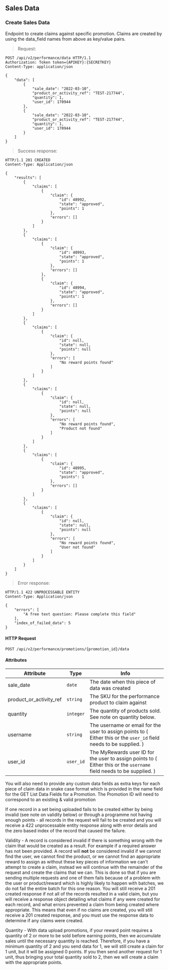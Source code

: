 ## Sales Data

### Create Sales Data

Endpoint to create claims against specific promotion. Claims are created by using the data_field names from above as key/value pairs.

> Request:

``` http
POST /api/v2/performance/data HTTP/1.1
Authorization: Token token={APIKEY}:{SECRETKEY}
Content-Type: application/json

{
    "data": [
        {
            "sale_date": "2022-03-10",
            "product_or_activity_ref": "TEST-217744",
            "quantity": 1,
            "user_id": 170944
        },
        {
            "sale_date": "2022-03-10",
            "product_or_activity_ref": "TEST-217744",
            "quantity": 1,
            "user_id": 170944
        }
    ]
}
```

> Success response:

``` http
HTTP/1.1 201 CREATED
Content-Type: Application/json

{
    "results": [
        {
            "claims": [
                {
                    "claim": {
                        "id": 48992,
                        "state": "approved",
                        "points": 1
                    },
                    "errors": []
                }
            ]
        },
        {
            "claims": [
                {
                    "claim": {
                        "id": 48993,
                        "state": "approved",
                        "points": 1
                    },
                    "errors": []
                },
                {
                    "claim": {
                        "id": 48994,
                        "state": "approved",
                        "points": 1
                    },
                    "errors": []
                }
            ]
        },
        {
            "claims": [
                {
                    "claim": {
                        "id": null,
                        "state": null,
                        "points": null
                    },
                    "errors": [
                        "No reward points found"
                    ]
                }
            ]
        },
        {
            "claims": [
                {
                    "claim": {
                        "id": null,
                        "state": null,
                        "points": null
                    },
                    "errors": [
                        "No reward points found",
                        "Product not found"
                    ]
                }
            ]
        },
        {
            "claims": [
                {
                    "claim": {
                        "id": 48995,
                        "state": "approved",
                        "points": 1
                    },
                    "errors": []
                }
            ]
        },
        {
            "claims": [
                {
                    "claim": {
                        "id": null,
                        "state": null,
                        "points": null
                    },
                    "errors": [
                        "No reward points found",
                        "User not found"
                    ]
                }
            ]
        }
    ]
}
```


> Error response:

``` http
HTTP/1.1 422 UNPROCESSABLE ENTITY
Content-Type: Application/json

{
    "errors": [
        "A free text question: Please complete this field"
    ],
    "index_of_failed_data": 5
}
```
#### HTTP Request

`POST /api/v2/performance/promotions/{promotion_id}/data`

#### Attributes

Attribute | Type | Info
--------- | ---- | ----
sale\_date | `date` | The date when this piece of data was created
product\_or\_activity\_ref | `string` | The SKU for the performance product to claim against
quantity | `integer` | The quantity of products sold. See note on quantity below.
username | `string` | The username or email for the user to assign points to ( Either this or the `user_id` field needs to be supplied. )
user\_id | `user_id` | The MyRewards user ID for the user to assign points to ( Either this or the `username` field needs to be supplied. )

You will also need to provide any custom data fields as extra keys for each piece of claim data in snake case format which is provided in the name field for the GET List Data Fields for a Promotion. The Promotion ID will need to correspond to an existing & valid promotion

If one record in a set being uploaded fails to be created either by being invalid (see note on validity below) or through a programme not having enough points - all records in the request will fail to be created and you will receive a 422 unprocessable entity response along with error details and the zero based index of the record that caused the failure.

Validity - A record is considered invalid if there is something wrong with the claim that would be created as a result. For example if a required answer has not been provided. A record will **not** be considered invalid if we cannot find the user, we cannot find the product, or we cannot find an appropriate reward to assign as without these key pieces of information we can't attempt to create a claim, instead we will continue with the remainder of the request and create the claims that we can. This is done so that if you are sending multiple requests and one of them fails because of a problem with the user or product/reward which is highly likely to happen with batches, we do not fail the entire batch for this one reason. You will still receive a 201 created response if not all of the records resulted in a valid claim, but you will receive a response object detailing what claims if any were created for each record, and what errors prevented a claim from being created where appropriate. This means that even if no claims are created, you will still receive a 201 created response, and you must use the response data to determine if any claims were created.

Quantity - With data upload promotions, if your reward point requires a quantity of 2 or more to be sold before earning points, then we accumulate sales until the necessary quantity is reached. Therefore, if you have a minimum quantity of 2 and you send data for 1, we will still create a claim for 1 unit, but it will be assigned 0 points. If you then send another request for 1 unit, thus bringing your total quantity sold to 2, then we will create a claim with the appropriate points.


